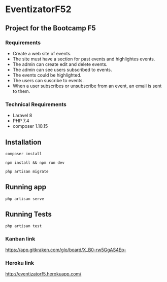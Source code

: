 # EventizatorF52

## Project for the Bootcamp F5

### Requirements
- Create a web site of events.
- The site must have a section for past events and highlightes events.
- The admin can create edit and delete events.
- The admin can see users subscribed to events.
- The events could be highlighted.
- The users can suscribe to events.
- When a user subscribes or unsubscribe from an event, an email is sent to them.

### Technical Requirements

- Laravel 8
- PHP 7.4
- composer 1.10.15

## Installation

 ` composer install `

 ` npm install && npm run dev `

 ` php artisan migrate `

## Running app

` php artisan serve ` 

## Running Tests

` php artisan test `

### Kanban link

https://app.gitkraken.com/glo/board/X_B0-rw5GgAS4Ep- 

### Heroku link

http://eventizatorf5.herokuapp.com/

